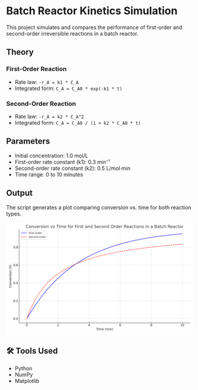 # Batch Reactor Kinetics Simulation

This project simulates and compares the performance of first-order and second-order irreversible reactions in a batch reactor.

##  Theory

### First-Order Reaction
- Rate law: `-r_A = k1 * C_A`
- Integrated form: `C_A = C_A0 * exp(-k1 * t)`

### Second-Order Reaction
- Rate law: `-r_A = k2 * C_A^2`
- Integrated form: `C_A = C_A0 / (1 + k2 * C_A0 * t)`

##  Parameters
- Initial concentration: 1.0 mol/L
- First-order rate constant (k1): 0.3 min⁻¹
- Second-order rate constant (k2): 0.5 L/mol·min
- Time range: 0 to 10 minutes

## Output
The script generates a plot comparing conversion vs. time for both reaction types.

![Conversion Plot](output_plot.png)

## 🛠 Tools Used
- Python
- NumPy
- Matplotlib
